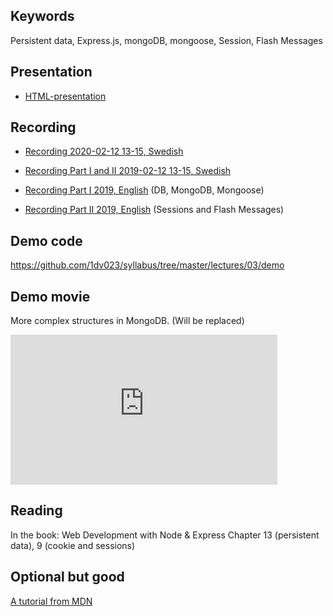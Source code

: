 ## Keywords

Persistent data, Express.js, mongoDB, mongoose, Session, Flash Messages

## Presentation

* [HTML-presentation](https://rawgit.com/1dv023/syllabus/master/lectures/03/index.html#)

## Recording

* [Recording 2020-02-12 13-15, Swedish](https://youtu.be/xFL6ISh0vVw)

* [Recording Part I and II 2019-02-12 13-15, Swedish](https://youtu.be/gukFPoL8kiU?t=470)
* [Recording Part I 2019, English](https://youtu.be/kJutjHZCCLY) (DB, MongoDB, Mongoose)
* [Recording Part II 2019, English](https://youtu.be/i1FrselVSdk) (Sessions and Flash Messages)

## Demo code

https://github.com/1dv023/syllabus/tree/master/lectures/03/demo

## Demo movie

More complex structures in MongoDB. (Will be replaced)
<iframe width="427" height="240" src="https://www.youtube.com/embed/BaOlzpTN_oI" frameborder="0" allowfullscreen></iframe>

## Reading

In the book: Web Development with Node & Express
Chapter 13 (persistent data), 9 (cookie and sessions)

## Optional but good

[A tutorial from MDN](https://developer.mozilla.org/en-US/docs/Learn/Server-side/Express_Nodejs)